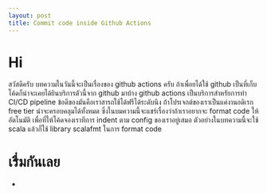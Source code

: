 ```yaml
---
layout: post
title: Commit code inside Github Actions
---
```


# Hi

สวัสดีครับ บทความในวันนี้จะเป็นเรื่องของ github actions ครับ ถ้าเพื่อยได้ใช้ github เป็นที่เก็บโค้ดก็น่าจะเคยได้ยินบริการตัวนี้จาก github มาบ้าง github actions เป็นบริการสำหรัยการทำ CI/CD pipeline ข้อดีของมันคือเราสารถใช้ได้ฟรีได้ระดับนึง ถ้าโปรเจกต์ของเราเป็นแค่งานอดิเรก free tier น่าจะครอบคลุมได้ทั้งหมด ซึ่งในบมความนี้จะแชร์เรื่องว่าถ้าเราอยากจะ format code ให้อัตโนมัติ เพื่อที่ให้โค้ดจองเราทีการ indent ตาม config ของเราอยู่เสมอ ตัวอย่างในบทความนี้จะใช้ scala แล้วก็ใช้ library scalafmt ในการ format code

# เรื่มกันเลย

- 

